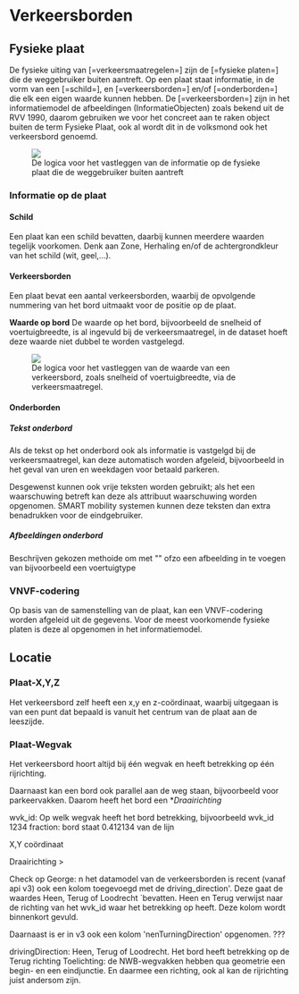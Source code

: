 # Verkeersborden


## Fysieke plaat
De fysieke uiting van [=verkeersmaatregelen=] zijn de [=fysieke platen=] die de weggebruiker buiten aantreft. Op een plaat staat informatie, in de vorm van een [=schild=], en [=verkeersborden=] en/of [=onderborden=] die elk een eigen waarde kunnen hebben. De [=verkeersborden=] zijn in het informatiemodel de afbeeldingen (InformatieObjecten) zoals bekend uit de RVV 1990, daarom gebruiken we voor het concreet aan te raken object buiten de term Fysieke Plaat, ook al wordt dit in de volksmond ook het verkeersbord genoemd.

<figure>
<img src="./hoofdstukken/media/fysiekeplaat.PNG">
<figcaption>De logica voor het vastleggen van de informatie op de fysieke plaat die de weggebruiker buiten aantreft</caption>
</figure>



### Informatie op de plaat


#### Schild
Een plaat kan een schild bevatten, daarbij kunnen meerdere waarden tegelijk voorkomen. Denk aan Zone, Herhaling en/of de achtergrondkleur van het schild (wit, geel,...).

#### Verkeersborden
Een plaat bevat een aantal verkeersborden, waarbij de opvolgende nummering van het bord uitmaakt voor de positie op de plaat. 

**Waarde op bord**
De waarde op het bord, bijvoorbeeld de snelheid of voertuigbreedte, is al ingevuld bij de verkeersmaatregel, in de dataset hoeft deze waarde niet dubbel te worden vastgelegd.

<figure>
<img src="./hoofdstukken/media/verkeersmaatregel-fysiekeplaat.PNG">
<figcaption>De logica voor het vastleggen van de waarde van een verkeersbord, zoals snelheid of voertuigbreedte, via de verkeersmaatregel. </caption>
</figure>



#### Onderborden

<div class="issue" data-number="327"></div>

##### Tekst onderbord
Als de tekst op het onderbord ook als informatie is vastgelgd bij de verkeersmaatregel, kan deze automatisch worden afgeleid, bijvoorbeeld in het geval van uren en weekdagen voor betaald parkeren.

Desgewenst kunnen ook vrije teksten worden gebruikt; als het een waarschuwing betreft kan deze als attribuut waarschuwing worden opgenomen. SMART mobility systemen kunnen deze teksten dan extra benadrukken voor de eindgebruiker.

##### Afbeeldingen onderbord

Beschrijven gekozen methoide om met "" ofzo een afbeelding in te voegen van bijvoorbeeld een voertuigtype

### VNVF-codering
Op basis van de samenstelling van de plaat, kan een VNVF-codering worden afgeleid uit de gegevens. 
Voor de meest voorkomende fysieke platen is deze al opgenomen in het informatiemodel.



## Locatie

### Plaat-X,Y,Z
Het verkeersbord zelf heeft een x,y en z-coördinaat, waarbij uitgegaan is van een punt dat bepaald is vanuit het centrum van de plaat aan de leeszijde.

<div class="issue" data-number="179"></div>


### Plaat-Wegvak

Het verkeersbord hoort altijd bij één wegvak en heeft betrekking op één rijrichting.

Daarnaast kan een bord ook parallel aan de weg staan, bijvoorbeeld voor parkeervakken. Daarom heeft het bord een **Draairichting* 

wvk_id: Op welk wegvak heeft het bord betrekking, bijvoorbeeld wvk_id 1234
fraction: bord staat 0.412134 van de lijn


X,Y coördinaat


Draairichting > 
<div class="issue" data-number="202"></div>

Check op George: n het datamodel van de verkeersborden is recent (vanaf api v3) ook een kolom toegevoegd met de driving_direction'. Deze gaat de waardes Heen, Terug of Loodrecht `bevatten. Heen en Terug verwijst naar de richting van het wvk_id waar het betrekking op heeft. Deze kolom wordt binnenkort gevuld.

Daarnaast is er in v3 ook een kolom 'nenTurningDirection' opgenomen. ???



drivingDirection: Heen, Terug of Loodrecht. Het bord heeft betrekking op de Terug richting
Toelichting: de NWB-wegvakken hebben qua geometrie een begin- en een eindjunctie. En daarmee een richting, ook al kan de rijrichting juist andersom zijn. 